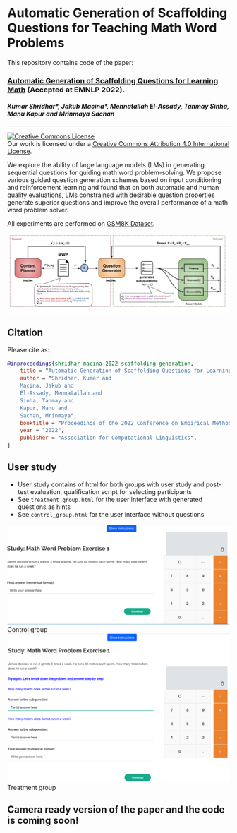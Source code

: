 
# Automatic Generation of Scaffolding Questions for Teaching Math Word Problems

This repository contains code of the paper:

### [Automatic Generation of Scaffolding Questions for Learning Math]() (Accepted at EMNLP 2022).  
#### _Kumar Shridhar*, Jakub Macina*, Mennatallah El-Assady, Tanmay Sinha, Manu Kapur and Mrinmaya Sachan_
---
<a rel="license" href="http://creativecommons.org/licenses/by/4.0/"><img alt="Creative Commons License" style="border-width:0" src="https://i.creativecommons.org/l/by/4.0/88x31.png" /></a><br /><span xmlns:dct="http://purl.org/dc/terms/" href="http://purl.org/dc/dcmitype/Dataset" property="dct:title" rel="dct:type">Our work</span> is licensed under a <a rel="license" href="http://creativecommons.org/licenses/by/4.0/">Creative Commons Attribution 4.0 International License</a>.


We explore the ability of large language models (LMs) in generating sequential questions for guiding math word problem-solving. We propose various guided question generation schemes based on input conditioning and reinforcement learning and found that on both automatic and human quality evaluations, LMs constrained with desirable question properties generate superior questions and improve the overall performance of a math word problem solver.

All experiments are performed on [GSM8K Dataset](https://github.com/openai/grade-school-math).

![Overall architecture](Images/Socratic_mainfig.jpg)

## Citation
Please cite as:
```bibtex
@inproceedings{shridhar-macina-2022-scaffolding-generation,
    title = "Automatic Generation of Scaffolding Questions for Learning Math",
    author = "Shridhar, Kumar and
    Macina, Jakub and
    El-Assady, Mennatallah and
    Sinha, Tanmay and
    Kapur, Manu and
    Sachan, Mrinmaya",
    booktitle = "Proceedings of the 2022 Conference on Empirical Methods in Natural Language Processing (EMNLP)",
    year = "2022",
    publisher = "Association for Computational Linguistics",
}
```

## User study
- User study contains of html for both groups with user study and post-test evaluation, qualification script for selecting participants
- See `treatment_group.html` for the user interface with generated questions as hints
- See `control_group.html` for the user interface without questions

![User study - control](Images/control.png)
Control group
![User study - treatment](Images/treatment.png)
Treatment group

## Camera ready version of the paper and the code is coming soon!
